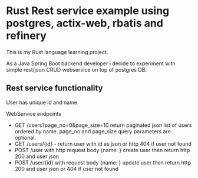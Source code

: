 # Rust Rest service example using postgres, actix-web, rbatis and refinery

This is my Rust language learning project.

As a Java Spring Boot backend developer i decide to experiment with simple rest/json CRUD webservice on top of postgres DB.

## Rest service functionality
User has unique id and name.

WebService endpoints

- GET /users?page_no=0&page_size=10 return paginated json list of users ordered by name. page_no and page_size query parameters are optional.
- GET /users/{id} - return user with id as json or http 404 if user not found
- POST /user with http request body {name: <user name>} create user then return http 200 and user json
- POST /user/{id} with request body {name: <user name>} update user then return http 200 and user json or 404 if user not found